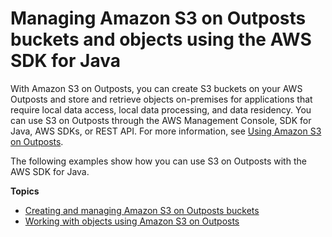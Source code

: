 # Managing Amazon S3 on Outposts buckets and objects using the AWS SDK for Java<a name="S3OutpostsJavaExamples"></a>

With Amazon S3 on Outposts, you can create S3 buckets on your AWS Outposts and store and retrieve objects on\-premises for applications that require local data access, local data processing, and data residency\. You can use S3 on Outposts through the AWS Management Console, SDK for Java, AWS SDKs, or REST API\. For more information, see [Using Amazon S3 on Outposts](S3onOutposts.md)\. 

The following examples show how you can use S3 on Outposts with the AWS SDK for Java\.

**Topics**
+ [Creating and managing Amazon S3 on Outposts buckets](S3OutpostsBucketJava.md)
+ [Working with objects using Amazon S3 on Outposts](S3OutpostsObjectJava.md)